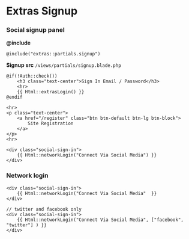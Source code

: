# Extras Signup 


### Social signup panel



**@include**
```blade
@include("extras::partials.signup")
```

**Signup src** `/views/partials/signup.blade.php`

```blade
@if(!Auth::check())
    <h3 class="text-center">Sign In Email / Password</h3>
    <hr>
    {{ Html::extrasLogin() }}
@endif

<hr>
<p class="text-center">
    <a href="/register" class="btn btn-default btn-lg btn-block">
        Site Registration
    </a>
</p>
<hr>

<div class="social-sign-in">
    {{ Html::networkLogin("Connect Via Social Media") }}
</div>

```

### Network login

```blade
<div class="social-sign-in">
    {{ Html::networkLogin("Connect Via Social Media"  }}
</div>

// twitter and facebook only 
<div class="social-sign-in">
    {{ Html::networkLogin("Connect Via Social Media", ["facebook", "twitter"] ) }}
</div>
```
